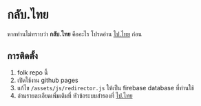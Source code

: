 # กลับ.ไทย

หากท่านไม่ทราบว่า **กลับ.ไทย** คืออะไร โปรดอ่าน [ไป.ไทย](https://github.com/pureexe/pai.th) ก่อน

## การติดตั้ง
1. folk repo นี้
2. เปิดใช้งาน github pages
3. แก้ไข `/assets/js/redirector.js` ให้เป็น firebase database ที่ท่านใช้
4. อ่านรายละเอียดเพิ่มเติมที่ หัวข้อระบบสำรองที่ [ไป.ไทย](https://github.com/pureexe/pai.th)
